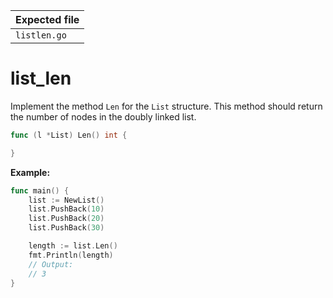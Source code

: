 | Expected file |
| ------------- |
| `listlen.go`  |

# list_len

Implement the method `Len` for the `List` structure. This method should return the number of nodes in the doubly linked list.

```go
func (l *List) Len() int {

}
```

**Example:**

```go
func main() {
    list := NewList()
    list.PushBack(10)
    list.PushBack(20)
    list.PushBack(30)

    length := list.Len()
    fmt.Println(length)
    // Output:
    // 3
}
```
